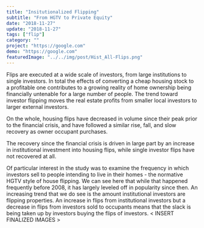 ```yaml
---
title: "Insitutionalized Flipping"
subtitle: "From HGTV to Private Equity"
date: "2018-11-27"
update: "2018-11-27"
tags: ["flip"]
category: ""
project: "https://google.com"
demo: "https://google.com"
featuredImage: "../../img/post/Hist_All-Flips.png"
---
```

Flips are executed at a wide scale of investors, from large institutions to single investors. In total the effects of converting a cheap housing stock to a profitable one contributes to a growing reality of home ownership being financially untenable for a large number of people. The trend toward investor flipping moves the real estate profits from smaller local investors to larger external investors.

On the whole, housing flips have decreased in volume since their peak prior to the financial crisis, and have followed a similar rise, fall, and slow recovery as owner occupant purchases. 

The recovery since the financial crisis is driven in large part by an increase in institutional investment into housing flips, while single investor flips have not recovered at all. 

Of particular interest in the study was to examine the frequency in which investors sell to people intending to live in their homes - the normative HGTV style of house flipping. We can see here that while that happened frequently before 2008, it has largely leveled off in popularity since then.  An increasing trend that we do see is the amount institutional investors are flipping properties. An increase in flips from institutional investors but a decrease in flips from investors sold to occupants means that the slack is being taken up by investors buying the flips of investors. < INSERT FINALIZED IMAGES >
